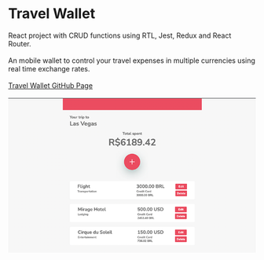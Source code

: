# Travel Wallet
React project with CRUD functions using RTL, Jest, Redux and React Router.
<br>
<br>
An mobile wallet to control your travel expenses in multiple currencies using real time exchange rates.
<br>
<br>
<a href="https://fkrein1.github.io/travel-wallet">Travel Wallet GitHub Page</a>
</br>
</br>
<img src="./travel-wallet.png" alt="image of travel wallet page" />
